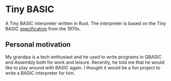 # Tiny BASIC
A Tiny BASIC interpreter written in Rust. The interpreter is based on the Tiny BASIC [specification](http://www.ittybittycomputers.com/ittybitty/tinybasic/TBuserMan.txt) from the 1970s.

## Personal motivation
My grandpa is a tech enthusiast and he used to write programs in QBASIC and Assembly both for work and leisure. Recently, he told me that he would like to play around with BASIC again. I thought it would be a fun project to write a BASIC interpreter for him.